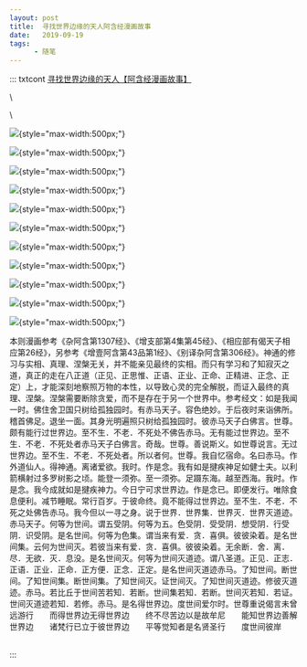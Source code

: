 ```yaml
---
layout: post
title:  寻找世界边缘的天人阿含经漫画故事
date:   2019-09-19
tags:
      - 随笔
---
```

::: txtcont
[寻找世界边缘的天人【阿含经漫画故事】](https://www.360doc.cn/mip/593063477.html)

\

\

![](https://image100.360doc.cn/DownloadImg/2016/09/2315/80670762_1){style="max-width:500px;"}

![](https://image100.360doc.cn/DownloadImg/2016/09/2315/80670762_2){style="max-width:500px;"}

![](https://image100.360doc.cn/DownloadImg/2016/09/2315/80670762_3){style="max-width:500px;"}

![](https://image100.360doc.cn/DownloadImg/2016/09/2315/80670762_4){style="max-width:500px;"}

![](https://image100.360doc.cn/DownloadImg/2016/09/2315/80670762_5){style="max-width:500px;"}

![](https://image100.360doc.cn/DownloadImg/2016/09/2315/80670762_6){style="max-width:500px;"}

![](https://image100.360doc.cn/DownloadImg/2016/09/2315/80670762_7){style="max-width:500px;"}

![](https://image100.360doc.cn/DownloadImg/2016/09/2315/80670762_8){style="max-width:500px;"}

![](https://image100.360doc.cn/DownloadImg/2016/09/2315/80670762_9){style="max-width:500px;"}

![](https://image100.360doc.cn/DownloadImg/2016/09/2315/80670762_10){style="max-width:500px;"}

![](https://image100.360doc.cn/DownloadImg/2016/09/2315/80670762_11){style="max-width:500px;"}

本则漫画参考《杂阿含第1307经》、《增支部第4集第45经》、《相应部有偈天子相应第26经》，另参考《增壹阿含第43品第1经》、《别译杂阿含第306经》。神通的修习与实相、真理、涅槃无关，并不能亲见最终的实相。而只有学习和了知寂灭之道，真正的走在八正道（正见、正思惟、正语、正业、正命、正精进、正念、正定）上，才能深刻地察照万物的本性，以导致心灵的完全解脱，而证入最终的真理、涅槃。涅槃需要断除贪爱，而不是存在于另一个世界中。参考经文：如是我闻一时。佛住舍卫国只树给孤独园时。有赤马天子。容色绝妙。于后夜时来诣佛所。稽首佛足。退坐一面。其身光明遍照只树给孤独园时。彼赤马天子白佛言。世尊。颇有能行过世界边。至不生．不老．不死处不佛告赤马。无有能过世界边。至不生．不老．不死处者赤马天子白佛言。奇哉。世尊。善说斯义。如世尊说言。无过世界边。至不生．不老．不死处者。所以者何。世尊。我自忆宿命。名曰赤马。作外道仙人。得神通。离诸爱欲。我时。作是念。我有如是揵疾神足如健士夫。以利箭横射过多罗树影之顷。能登一须弥。至一须弥。足蹑东海。越至西海。我时。作是念。我今成就如是揵疾神力。今日宁可求世界边。作是念已。即便发行。唯除食息便利。减节睡眠。常行百岁。于彼命终。竟不能得过世界边。至不生．不老．不死之处佛告赤马。我今但以一寻之身。说于世界．世界集．世界灭．世界灭道迹。赤马天子。何等为世间。谓五受阴。何等为五。色受阴．受受阴．想受阴．行受阴．识受阴。是名世间。何等为色集。谓当来有爱．贪．喜俱。彼彼染着。是名世间集。云何为世间灭。若彼当来有爱．贪．喜俱。彼彼染着。无余断．舍．离．尽．无欲．灭．息没。是名世间灭。何等为世间灭道迹。谓八圣道。正见．正志．正语．正业．正命．正方便．正念．正定。是名世间灭道迹赤马。了知世间。断世间。了知世间集。断世间集。了知世间灭。证世间灭。了知世间灭道迹。修彼灭道迹。赤马。若比丘于世间苦若知．若断。世间集若知．若断。世间灭若知．若证。世间灭道迹若知．若修。赤马。是名得世界边。度世间爱尔时。世尊重说偈言未曾远游行　　而得世界边无得世界边　　终不尽苦边以是故牟尼　　能知世界边善解世界边　　诸梵行已立于彼世界边　　平等觉知者是名贤圣行　　度世间彼岸

\
:::
